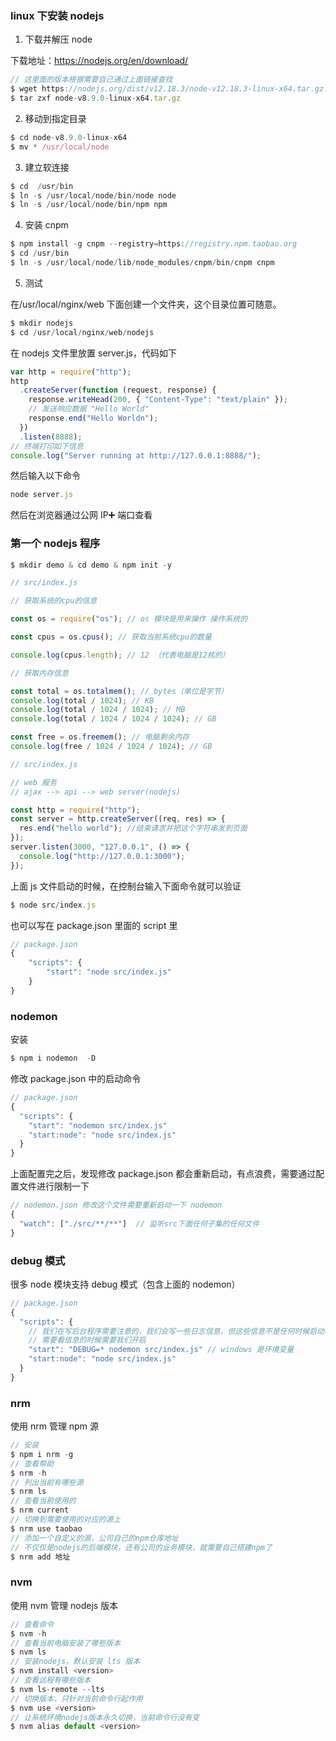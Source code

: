 ### linux 下安装 nodejs

1. 下载并解压 node

下载地址：https://nodejs.org/en/download/

```js
// 这里面的版本根据需要自己通过上面链接查找
$ wget https://nodejs.org/dist/v12.18.3/node-v12.18.3-linux-x64.tar.gz
$ tar zxf node-v8.9.0-linux-x64.tar.gz
```

2. 移动到指定目录

```js
$ cd node-v8.9.0-linux-x64
$ mv * /usr/local/node
```

3. 建立软连接

```js
$ cd  /usr/bin
$ ln -s /usr/local/node/bin/node node
$ ln -s /usr/local/node/bin/npm npm
```

4. 安装 cnpm

```js
$ npm install -g cnpm --registry=https://registry.npm.taobao.org
$ cd /usr/bin
$ ln -s /usr/local/node/lib/node_modules/cnpm/bin/cnpm cnpm
```

5. 测试

在/usr/local/nginx/web 下面创建一个文件夹，这个目录位置可随意。

```js
$ mkdir nodejs
$ cd /usr/local/nginx/web/nodejs
```

在 nodejs 文件里放置 server.js，代码如下

```js
var http = require("http");
http
  .createServer(function (request, response) {
    response.writeHead(200, { "Content-Type": "text/plain" });
    // 发送响应数据 "Hello World"
    response.end("Hello Worldn");
  })
  .listen(8888);
// 终端打印如下信息
console.log("Server running at http://127.0.0.1:8888/");
```

然后输入以下命令

```js
node server.js
```

然后在浏览器通过公网 IP➕ 端口查看

### 第一个 nodejs 程序

```js
$ mkdir demo & cd demo & npm init -y
```

```js
// src/index.js

// 获取系统的cpu的信息

const os = require("os"); // os 模块是用来操作 操作系统的

const cpus = os.cpus(); // 获取当前系统cpu的数量

console.log(cpus.length); // 12 （代表电脑是12核的）

// 获取内存信息

const total = os.totalmem(); // bytes（单位是字节）
console.log(total / 1024); // KB
console.log(total / 1024 / 1024); // MB
console.log(total / 1024 / 1024 / 1024); // GB

const free = os.freemem(); // 电脑剩余内存
console.log(free / 1024 / 1024 / 1024); // GB
```

```js
// src/index.js

// web 服务
// ajax --> api --> web server(nodejs)

const http = require("http");
const server = http.createServer((req, res) => {
  res.end("hello world"); //结束请求并把这个字符串发到页面
});
server.listen(3000, "127.0.0.1", () => {
  console.log("http://127.0.0.1:3000");
});
```

上面 js 文件启动的时候，在控制台输入下面命令就可以验证

```js
$ node src/index.js
```

也可以写在 package.json 里面的 script 里

```js
// package.json
{
    "scripts": {
        "start": "node src/index.js"
    }
}
```

### nodemon

安装

```js
$ npm i nodemon  -D
```

修改 package.json 中的启动命令

```js
// package.json
{
  "scripts": {
    "start": "nodemon src/index.js"
    "start:node": "node src/index.js"
  }
}
```

上面配置完之后，发现修改 package.json 都会重新启动，有点浪费，需要通过配置文件进行限制一下

```js
// nodemon.json 修改这个文件需要重新启动一下 nodemon
{
  "watch": ["./src/**/**"]  // 监听src下面任何子集的任何文件
}
```

### debug 模式

很多 node 模块支持 debug 模式（包含上面的 nodemon）

```js
// package.json
{
  "scripts": {
    // 我们在写后台程序需要注意的，我们会写一些日志信息，但这些信息不是任何时候启动都会有
    // 需要看信息的时候需要我们开启
    "start": "DEBUG=* nodemon src/index.js" // windows 是环境变量
    "start:node": "node src/index.js"
  }
}
```

### nrm

使用 nrm 管理 npm 源

```js
// 安装
$ npm i nrm -g
// 查看帮助
$ nrm -h
// 列出当前有哪些源
$ nrm ls
// 查看当前使用的
$ nrm current
// 切换到需要使用的对应的源上
$ nrm use taobao
// 添加一个自定义的源，公司自己的npm仓库地址
// 不仅仅是nodejs的后端模块，还有公司的业务模块，就需要自己搭建npm了
$ nrm add 地址
```

### nvm

使用 nvm 管理 nodejs 版本

```js
// 查看命令
$ nvm -h
// 查看当前电脑安装了哪些版本
$ nvm ls
// 安装nodejs，默认安装 lts 版本
$ nvm install <version>
// 查看远程有哪些版本
$ nvm ls-remote --lts
// 切换版本，只针对当前命令行起作用
$ nvm use <version>
// 让系统环境nodejs版本永久切换，当前命令行没有变
$ nvm alias default <version>
```
